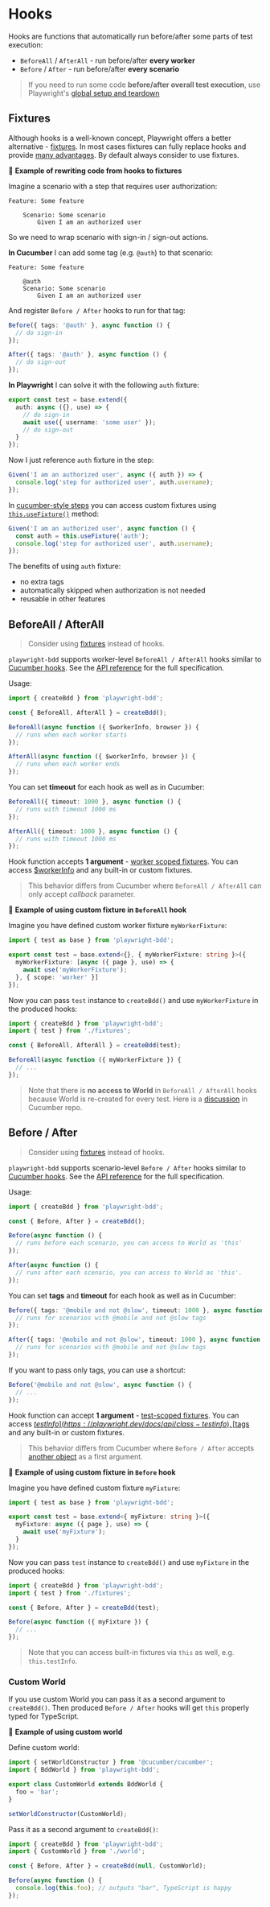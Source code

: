 # Hooks

Hooks are functions that automatically run before/after some parts of test execution:

* `BeforeAll` / `AfterAll` - run before/after **every worker**
* `Before` / `After` - run before/after **every scenario**

> If you need to run some code **before/after overall test execution**, use Playwright's [global setup and teardown](https://playwright.dev/docs/test-global-setup-teardown)

## Fixtures

Although hooks is a well-known concept, Playwright offers a better alternative - [fixtures](https://playwright.dev/docs/test-fixtures#introduction). In most cases fixtures can fully replace hooks and provide [many advantages](https://playwright.dev/docs/test-fixtures#with-fixtures). By default always consider to use fixtures.

🔹 **Example of rewriting code from hooks to fixtures**

Imagine a scenario with a step that requires user authorization:
```feature
Feature: Some feature

    Scenario: Some scenario
        Given I am an authorized user
```
So we need to wrap scenario with sign-in / sign-out actions.

**In Cucumber** I can add some tag (e.g. `@auth`) to that scenario:
```feature
Feature: Some feature

    @auth
    Scenario: Some scenario
        Given I am an authorized user
```
And register `Before / After` hooks to run for that tag:

```ts
Before({ tags: '@auth' }, async function () {
  // do sign-in
});

After({ tags: '@auth' }, async function () {
  // do sign-out
});
```

**In Playwright** I can solve it with the following `auth` fixture:
```ts
export const test = base.extend({
  auth: async ({}, use) => {
    // do sign-in
    await use({ username: 'some user' });
    // do sign-out
  }
});
```
Now I just reference `auth` fixture in the step:
```ts
Given('I am an authorized user', async ({ auth }) => {
  console.log('step for authorized user', auth.username);
});
```

In [cucumber-style steps](writing-steps/cucumber-style.md) you can access custom fixtures
using [`this.useFixture()`](writing-steps/cucumber-style.md#custom-fixtures) method:
```ts
Given('I am an authorized user', async function () {
  const auth = this.useFixture('auth');
  console.log('step for authorized user', auth.username);
});
```

The benefits of using `auth` fixture:
- no extra tags
- automatically skipped when authorization is not needed
- reusable in other features 

## BeforeAll / AfterAll

> Consider using [fixtures](#fixtures) instead of hooks.

`playwright-bdd` supports worker-level `BeforeAll / AfterAll` hooks similar to [Cucumber hooks](https://github.com/cucumber/cucumber-js/blob/main/docs/support_files/hooks.md#beforeall--afterall). See the [API reference](api.md#beforealloptions-hookfn) for the full specification.

Usage:
```ts
import { createBdd } from 'playwright-bdd';

const { BeforeAll, AfterAll } = createBdd();

BeforeAll(async function ({ $workerInfo, browser }) {
  // runs when each worker starts
});

AfterAll(async function ({ $workerInfo, browser }) {
  // runs when each worker ends
});
```

You can set **timeout** for each hook as well as in Cucumber:
```ts
BeforeAll({ timeout: 1000 }, async function () {
  // runs with timeout 1000 ms
});

AfterAll({ timeout: 1000 }, async function () {
  // runs with timeout 1000 ms
});
```

Hook function accepts **1 argument** - [worker scoped fixtures](https://playwright.dev/docs/test-fixtures#worker-scoped-fixtures).
You can access [$workerInfo](https://playwright.dev/docs/api/class-workerinfo) and any built-in or custom fixtures.

> This behavior differs from Cucumber where `BeforeAll / AfterAll` can only accept *callback* parameter.

🔹 **Example of using custom fixture in `BeforeAll` hook**

Imagine you have defined custom worker fixture `myWorkerFixture`:
```ts
import { test as base } from 'playwright-bdd';

export const test = base.extend<{}, { myWorkerFixture: string }>({
  myWorkerFixture: [async ({ page }, use) => {
    await use('myWorkerFixture');
  }, { scope: 'worker' }]
});
```

Now you can pass `test` instance to `createBdd()` and use `myWorkerFixture` in the produced hooks:
```ts
import { createBdd } from 'playwright-bdd';
import { test } from './fixtures';

const { BeforeAll, AfterAll } = createBdd(test);

BeforeAll(async function ({ myWorkerFixture }) {
  // ...
});
```

> Note that there is **no access to World** in `BeforeAll / AfterAll` hooks because World is re-created for every test. Here is a [discussion](https://github.com/cucumber/cucumber-js/issues/1393) in Cucumber repo.

## Before / After

> Consider using [fixtures](#fixtures) instead of hooks.

`playwright-bdd` supports scenario-level `Before / After` hooks similar to [Cucumber hooks](https://github.com/cucumber/cucumber-js/blob/main/docs/support_files/hooks.md#hooks). See the [API reference](api.md#beforeoptions-hookfn) for the full specification.

Usage:
```ts
import { createBdd } from 'playwright-bdd';

const { Before, After } = createBdd();

Before(async function () {
  // runs before each scenario, you can access to World as 'this'
});

After(async function () {
  // runs after each scenario, you can access to World as 'this'.
});
```

You can set **tags** and **timeout** for each hook as well as in Cucumber:
```ts
Before({ tags: '@mobile and not @slow', timeout: 1000 }, async function () {
  // runs for scenarios with @mobile and not @slow tags
});

After({ tags: '@mobile and not @slow', timeout: 1000 }, async function () {
  // runs for scenarios with @mobile and not @slow tags
});
```

If you want to pass only tags, you can use a shortcut:
```ts
Before('@mobile and not @slow', async function () {
  // ...
});
```

Hook function can accept **1 argument** - [test-scoped fixtures](https://playwright.dev/docs/test-fixtures#built-in-fixtures).
You can access [$testInfo](https://playwright.dev/docs/api/class-testinfo), [$tags](writing-steps/playwright-style.md#using-tags) and any built-in or custom fixtures. 

> This behavior differs from Cucumber where `Before / After` accepts [another object](https://github.com/cucumber/cucumber-js/blob/main/docs/support_files/api_reference.md#afteroptions-fn) as a first argument.

🔹 **Example of using custom fixture in `Before` hook**

Imagine you have defined custom fixture `myFixture`:
```ts
import { test as base } from 'playwright-bdd';

export const test = base.extend<{ myFixture: string }>({
  myFixture: async ({ page }, use) => {
    await use('myFixture');
  }
});
```

Now you can pass `test` instance to `createBdd()` and use `myFixture` in the produced hooks:
```ts
import { createBdd } from 'playwright-bdd';
import { test } from './fixtures';

const { Before, After } = createBdd(test);

Before(async function ({ myFixture }) {
  // ...
});
```

> Note that you can access built-in fixtures via `this` as well, e.g. `this.testInfo`.

### Custom World

If you use custom World you can pass it as a second argument to `createBdd()`.
Then produced `Before / After` hooks will get `this` properly typed for TypeScript.

🔹 **Example of using custom world**

Define custom world:
```ts
import { setWorldConstructor } from '@cucumber/cucumber';
import { BddWorld } from 'playwright-bdd';

export class CustomWorld extends BddWorld {
  foo = 'bar';
}

setWorldConstructor(CustomWorld);
```

Pass it as a second argument to `createBdd()`:
```ts
import { createBdd } from 'playwright-bdd';
import { CustomWorld } from './world';

const { Before, After } = createBdd(null, CustomWorld);

Before(async function () {
  console.log(this.foo); // outputs "bar", TypeScript is happy
});
```